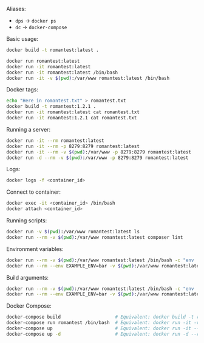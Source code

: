 Aliases:

* `dps` → `docker ps`
* `dc` → `docker-compose`

Basic usage:

```sh
docker build -t romantest:latest .

docker run romantest:latest
docker run -it romantest:latest
docker run -it romantest:latest /bin/bash
docker run -it -v $(pwd):/var/www romantest:latest /bin/bash
```

Docker tags:

```sh
echo "Here in romantest.txt" > romantest.txt
docker build -t romantest:1.2.1 .
docker run -it romantest:latest cat romantest.txt
docker run -it romantest:1.2.1 cat romantest.txt
```

Running a server:

```sh
docker run -it --rm romantest:latest
docker run -it --rm -p 8279:8279 romantest:latest
docker run -it --rm -v $(pwd):/var/www -p 8279:8279 romantest:latest
docker run -d --rm -v $(pwd):/var/www -p 8279:8279 romantest:latest
```

Logs:

```sh
docker logs -f <container_id>
```

Connect to container:

```sh
docker exec -it <container_id> /bin/bash
docker attach <container_id>
```

Running scripts:

```sh
docker run -v $(pwd):/var/www romantest:latest ls
docker run --rm -v $(pwd):/var/www romantest:latest composer lint
```

Environment variables:

```sh
docker run --rm -v $(pwd):/var/www romantest:latest /bin/bash -c "env | grep EXAMPLE_ENV"
docker run --rm --env EXAMPLE_ENV=bar -v $(pwd):/var/www romantest:latest /bin/bash -c "env | grep EXAMPLE_ENV"
```

Build arguments:

```sh
docker run --rm -v $(pwd):/var/www romantest:latest /bin/bash -c "env | grep EXAMPLE_ENV"
docker run --rm --env EXAMPLE_ENV=bar -v $(pwd):/var/www romantest:latest /bin/bash -c "env | grep EXAMPLE_ENV"
```

Docker Compose:

```sh
docker-compose build                    # Equivalent: docker build -t romantest:latest .
docker-compose run romantest /bin/bash  # Equivalent: docker run -it -v $(pwd):/var/www romantest:latest /bin/bash
docker-compose up                       # Equivalent: docker run -it --rm -v $(pwd):/var/www -p 8279:8279 romantest:latest
docker-compose up -d                    # Equivalent: docker run -d --rm -v $(pwd):/var/www -p 8279:8279 romantest:latest
```
